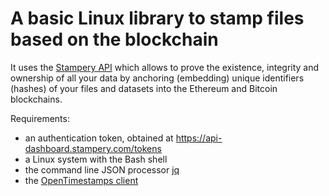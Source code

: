 # A basic Linux library to stamp files based on the blockchain

It uses the [Stampery API](https://api.stampery.com/) which allows to prove the existence, integrity and ownership of all your data by anchoring (embedding) unique identifiers (hashes) of your files and datasets into the Ethereum and Bitcoin blockchains.

Requirements:
* an authentication token, obtained at https://api-dashboard.stampery.com/tokens
* a Linux system with the Bash shell
* the command line JSON processor [jq](https://stedolan.github.io/jq/)
* the [OpenTimestamps client](https://github.com/opentimestamps/opentimestamps-client)
